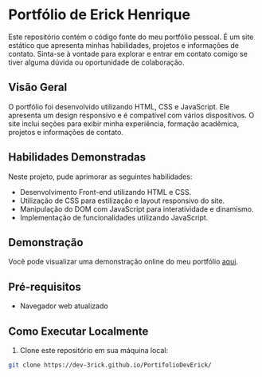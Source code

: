 # Portfólio de Erick Henrique

Este repositório contém o código fonte do meu portfólio pessoal. É um site estático que apresenta minhas habilidades, projetos e informações de contato. Sinta-se à vontade para explorar e entrar em contato comigo se tiver alguma dúvida ou oportunidade de colaboração.

## Visão Geral

O portfólio foi desenvolvido utilizando HTML, CSS e JavaScript. Ele apresenta um design responsivo e é compatível com vários dispositivos. O site inclui seções para exibir minha experiência, formação acadêmica, projetos e informações de contato.

## Habilidades Demonstradas

Neste projeto, pude aprimorar as seguintes habilidades:

- Desenvolvimento Front-end utilizando HTML e CSS.
- Utilização de CSS para estilização e layout responsivo do site.
- Manipulação do DOM com JavaScript para interatividade e dinamismo.
- Implementação de funcionalidades utilizando JavaScript.

## Demonstração

Você pode visualizar uma demonstração online do meu portfólio [aqui](https://dev-3rick.github.io/PortifolioDevErick/).

## Pré-requisitos

- Navegador web atualizado

## Como Executar Localmente

1. Clone este repositório em sua máquina local:

```bash
git clone https://dev-3rick.github.io/PortifolioDevErick/
